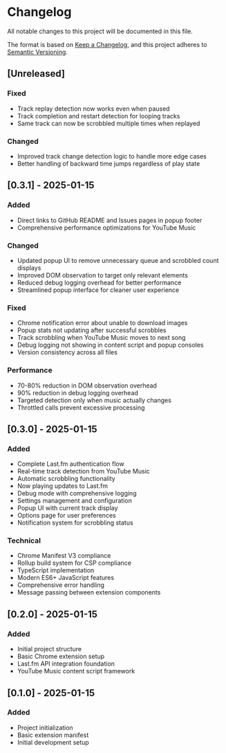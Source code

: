 # Changelog

All notable changes to this project will be documented in this file.

The format is based on [Keep a Changelog](https://keepachangelog.com/en/1.0.0/),
and this project adheres to [Semantic Versioning](https://semver.org/spec/v2.0.0.html).

## [Unreleased]

### Fixed
- Track replay detection now works even when paused
- Track completion and restart detection for looping tracks
- Same track can now be scrobbled multiple times when replayed

### Changed
- Improved track change detection logic to handle more edge cases
- Better handling of backward time jumps regardless of play state

## [0.3.1] - 2025-01-15

### Added
- Direct links to GitHub README and Issues pages in popup footer
- Comprehensive performance optimizations for YouTube Music

### Changed
- Updated popup UI to remove unnecessary queue and scrobbled count displays
- Improved DOM observation to target only relevant elements
- Reduced debug logging overhead for better performance
- Streamlined popup interface for cleaner user experience

### Fixed
- Chrome notification error about unable to download images
- Popup stats not updating after successful scrobbles
- Track scrobbling when YouTube Music moves to next song
- Debug logging not showing in content script and popup consoles
- Version consistency across all files

### Performance
- 70-80% reduction in DOM observation overhead
- 90% reduction in debug logging overhead
- Targeted detection only when music actually changes
- Throttled calls prevent excessive processing

## [0.3.0] - 2025-01-15

### Added
- Complete Last.fm authentication flow
- Real-time track detection from YouTube Music
- Automatic scrobbling functionality
- Now playing updates to Last.fm
- Debug mode with comprehensive logging
- Settings management and configuration
- Popup UI with current track display
- Options page for user preferences
- Notification system for scrobbling status

### Technical
- Chrome Manifest V3 compliance
- Rollup build system for CSP compliance
- TypeScript implementation
- Modern ES6+ JavaScript features
- Comprehensive error handling
- Message passing between extension components

## [0.2.0] - 2025-01-15

### Added
- Initial project structure
- Basic Chrome extension setup
- Last.fm API integration foundation
- YouTube Music content script framework

## [0.1.0] - 2025-01-15

### Added
- Project initialization
- Basic extension manifest
- Initial development setup
